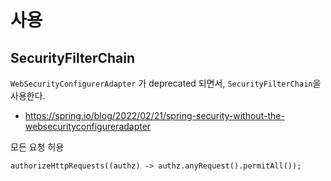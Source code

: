# 사용
## SecurityFilterChain
`WebSecurityConfigurerAdapter` 가 deprecated 되면서, `SecurityFilterChain`을 사용한다.
- https://spring.io/blog/2022/02/21/spring-security-without-the-websecurityconfigureradapter

모든 요청 허용
```
authorizeHttpRequests((authz) -> authz.anyRequest().permitAll());
```